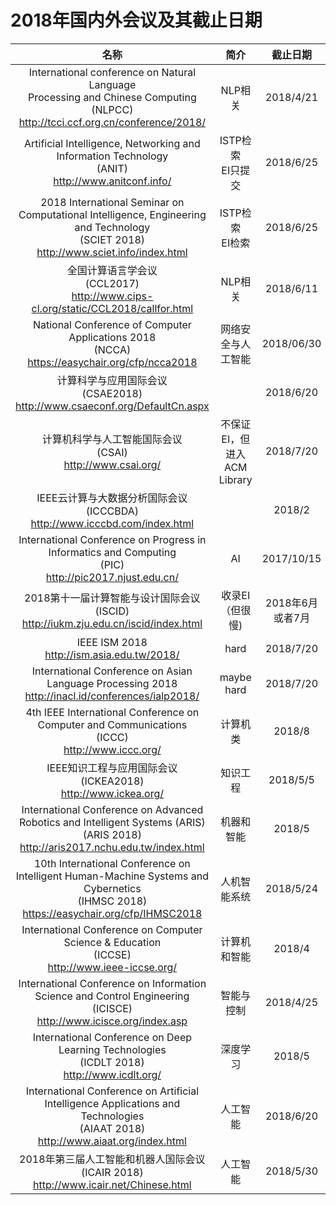 # 2018年国内外会议及其截止日期

  |名称|简介|截止日期|开会时间|
  |:-----:|:-----:|:-----:|:-----:|
  |International conference on Natural Language <br>Processing and Chinese Computing <br>(NLPCC)<br>http://tcci.ccf.org.cn/conference/2018/|NLP相关|2018/4/21|2018/8|
  |Artificial Intelligence, Networking and Information Technology<br>(ANIT)<br>http://www.anitconf.info/|ISTP检索<br>EI只提交|2018/6/25|2018/11/10|
  |2018 International Seminar on Computational Intelligence, Engineering and Technology <br> (SCIET 2018)<br>http://www.sciet.info/index.html|ISTP检索<br>EI检索|2018/6/25|2018/11/10| 
  |全国计算语言学会议<br>(CCL2017)<br>http://www.cips-cl.org/static/CCL2018/callfor.html|NLP相关| 2018/6/11|2018/10|
  |National Conference of Computer Applications 2018<br>(NCCA)<br>https://easychair.org/cfp/ncca2018| 网络安全与人工智能|2018/06/30|2018/9|
  |计算科学与应用国际会议<br>(CSAE2018)<br>http://www.csaeconf.org/DefaultCn.aspx| |2018/6/20|2018/10/22|
  |计算机科学与人工智能国际会议<br>(CSAI)<br>http://www.csai.org/|不保证EI，但进入ACM Library|2018/7/20|2018/12/8|
  |IEEE云计算与大数据分析国际会议<br>(ICCCBDA)<br>http://www.icccbd.com/index.html||2018/2|2018/4|
  |International Conference on Progress in Informatics and Computing<br>(PIC)<br>http://pic2017.njust.edu.cn/|AI|2017/10/15|2017/12|
  |2018第十一届计算智能与设计国际会议<br>(ISCID)<br>http://iukm.zju.edu.cn/iscid/index.html|收录EI（但很慢)|2018年6月或者7月|2018/12|
  |IEEE ISM 2018<br>http://ism.asia.edu.tw/2018/| hard |2018/7/20|2018/12|
  |International Conference on Asian Language Processing 2018<br>http://inacl.id/conferences/ialp2018/| maybe hard | 2018/7/20|2018/11|
|4th IEEE International Conference on Computer and Communications<br>(ICCC)<br>http://www.iccc.org/|计算机类|2018/8|2018/12|
|IEEE知识工程与应用国际会议<br>(ICKEA2018)<br>http://www.ickea.org/|知识工程|2018/5/5|2018/6|
|International Conference on Advanced Robotics and Intelligent Systems (ARIS)<br>(ARIS 2018)<br>http://aris2017.nchu.edu.tw/index.html|机器和智能|2018/5|2018/8|
|10th International Conference on Intelligent Human-Machine Systems and Cybernetics<br>(IHMSC 2018)<br>https://easychair.org/cfp/IHMSC2018|人机智能系统|2018/5/24|2018/8|
|International Conference on Computer Science & Education<br>(ICCSE)<br>http://www.ieee-iccse.org/|计算机和智能|2018/4|2018/8|\
|International Conference on Information Science and Control Engineering<br>(ICISCE)<br>http://www.icisce.org/index.asp|智能与控制|2018/4/25|2018/7|
|International Conference on Deep Learning Technologies<br>(ICDLT 2018)<br>http://www.icdlt.org/|深度学习|2018/5|2018/6|
| International Conference on Artificial Intelligence Applications and Technologies<br>(AIAAT 2018)<br>http://www.aiaat.org/index.html|人工智能|2018/6/20|2018/8|
|2018年第三届人工智能和机器人国际会议<br>(ICAIR 2018)<br>http://www.icair.net/Chinese.html|人工智能|2018/5/30|2018/7|

